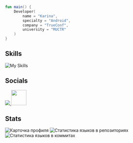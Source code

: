 ```kotlin
fun main() {
    Developer(
        name = "Karina",
        specialty = "Android",
        company = "TrueConf",
        university = "MUCTR"
    )
}
```


## Skills
![My Skills](https://skillicons.dev/icons?i=androidstudio,kotlin,java,postgres,cs,figma)

## Socials
<p align="left">
  <a href="https://discord.com/users/7983" target="_blank" rel="noreferrer">
    <img src="https://skillicons.dev/icons?i=discord"/>
  </a>
  <a href="https://t.me/kabrishka" target="_blank" rel="noreferrer">
     <img src="https://user-images.githubusercontent.com/49933115/139837223-bf23d3a9-4638-4e17-994a-ac8678d5f517.png" width="50" height="50"/>
  </a>
</p>

## Stats

![Карточка профиля](http://github-profile-summary-cards.vercel.app/api/cards/profile-details?username=kabrishka&theme=transparent)
![Статистика языков в репозиториях](http://github-profile-summary-cards.vercel.app/api/cards/repos-per-language?username=kabrishka&theme=transparent)
![Статистика языков в коммитах](http://github-profile-summary-cards.vercel.app/api/cards/most-commit-language?username=kabrishka&theme=transparent)
